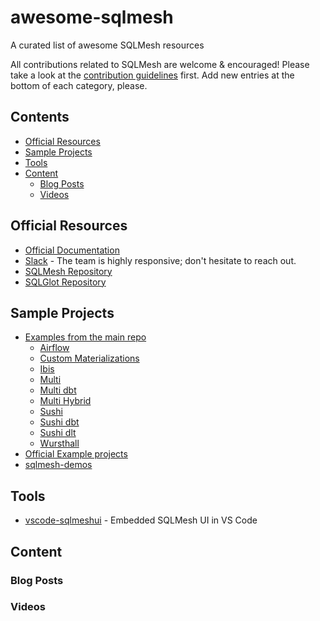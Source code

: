 # awesome-sqlmesh
A curated list of awesome SQLMesh resources

All contributions related to SQLMesh are welcome & encouraged! Please take a look at the [contribution guidelines](CONTRIBUTING.md) first. Add new entries at the bottom of each category, please.

## Contents
* [Official Resources](#official-resources)
* [Sample Projects](#sample-projects)
* [Tools](#tools)
* [Content](#content)
  * [Blog Posts](#blog-posts)
  * [Videos](#videos)

## Official Resources
- [Official Documentation](https://sqlmesh.readthedocs.io/en/stable/)
- [Slack](https://tobikodata.com/slack) - The team is highly responsive; don't hesitate to reach out.
- [SQLMesh Repository](https://github.com/TobikoData/sqlmesh)
- [SQLGlot Repository](https://github.com/tobymao/sqlglot)

## Sample Projects
- [Examples from the main repo](https://github.com/TobikoData/sqlmesh/tree/main/examples)
  - [Airflow](https://github.com/TobikoData/sqlmesh/tree/main/examples/airflow)
  - [Custom Materializations](https://github.com/TobikoData/sqlmesh/tree/main/examples/custom_materializations)
  - [Ibis](https://github.com/TobikoData/sqlmesh/tree/main/examples/ibis)
  - [Multi](https://github.com/TobikoData/sqlmesh/tree/main/examples/multi)
  - [Multi dbt](https://github.com/TobikoData/sqlmesh/tree/main/examples/multi_dbt)
  - [Multi Hybrid](https://github.com/TobikoData/sqlmesh/tree/main/examples/multi_hybrid)
  - [Sushi](https://github.com/TobikoData/sqlmesh/tree/main/examples/sushi)
  - [Sushi dbt](https://github.com/TobikoData/sqlmesh/tree/main/examples/sushi_dbt)
  - [Sushi dlt](https://github.com/TobikoData/sqlmesh/tree/main/examples/sushi_dlt)
  - [Wursthall](https://github.com/TobikoData/sqlmesh/tree/main/examples/wursthall)
- [Official Example projects](https://github.com/TobikoData/sqlmesh-examples)
- [sqlmesh-demos](https://github.com/sungchun12/sqlmesh-demos)

## Tools

- [vscode-sqlmeshui](https://github.com/WesleyBatista/vscode-sqlmeshui) - Embedded SQLMesh UI in VS Code

## Content

### Blog Posts

### Videos
